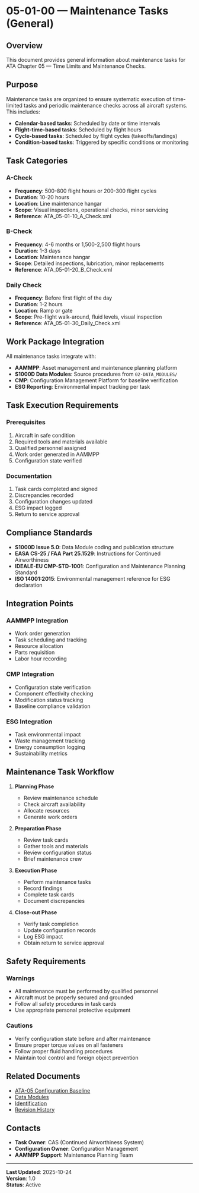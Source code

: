 # 05-01-00 — Maintenance Tasks (General)

## Overview

This document provides general information about maintenance tasks for ATA Chapter 05 — Time Limits and Maintenance Checks.

## Purpose

Maintenance tasks are organized to ensure systematic execution of time-limited tasks and periodic maintenance checks across all aircraft systems. This includes:

- **Calendar-based tasks**: Scheduled by date or time intervals
- **Flight-time-based tasks**: Scheduled by flight hours
- **Cycle-based tasks**: Scheduled by flight cycles (takeoffs/landings)
- **Condition-based tasks**: Triggered by specific conditions or monitoring

## Task Categories

### A-Check
- **Frequency**: 500-800 flight hours or 200-300 flight cycles
- **Duration**: 10-20 hours
- **Location**: Line maintenance hangar
- **Scope**: Visual inspections, operational checks, minor servicing
- **Reference**: ATA_05-01-10_A_Check.xml

### B-Check
- **Frequency**: 4-6 months or 1,500-2,500 flight hours
- **Duration**: 1-3 days
- **Location**: Maintenance hangar
- **Scope**: Detailed inspections, lubrication, minor replacements
- **Reference**: ATA_05-01-20_B_Check.xml

### Daily Check
- **Frequency**: Before first flight of the day
- **Duration**: 1-2 hours
- **Location**: Ramp or gate
- **Scope**: Pre-flight walk-around, fluid levels, visual inspection
- **Reference**: ATA_05-01-30_Daily_Check.xml

## Work Package Integration

All maintenance tasks integrate with:

- **AAMMPP**: Asset management and maintenance planning platform
- **S1000D Data Modules**: Source procedures from `02-DATA_MODULES/`
- **CMP**: Configuration Management Platform for baseline verification
- **ESG Reporting**: Environmental impact tracking per task

## Task Execution Requirements

### Prerequisites
1. Aircraft in safe condition
2. Required tools and materials available
3. Qualified personnel assigned
4. Work order generated in AAMMPP
5. Configuration state verified

### Documentation
1. Task cards completed and signed
2. Discrepancies recorded
3. Configuration changes updated
4. ESG impact logged
5. Return to service approval

## Compliance Standards

- **S1000D Issue 5.0**: Data Module coding and publication structure
- **EASA CS-25 / FAA Part 25.1529**: Instructions for Continued Airworthiness
- **IDEALE-EU CMP-STD-1001**: Configuration and Maintenance Planning Standard
- **ISO 14001:2015**: Environmental management reference for ESG declaration

## Integration Points

### AAMMPP Integration
- Work order generation
- Task scheduling and tracking
- Resource allocation
- Parts requisition
- Labor hour recording

### CMP Integration
- Configuration state verification
- Component effectivity checking
- Modification status tracking
- Baseline compliance validation

### ESG Integration
- Task environmental impact
- Waste management tracking
- Energy consumption logging
- Sustainability metrics

## Maintenance Task Workflow

1. **Planning Phase**
   - Review maintenance schedule
   - Check aircraft availability
   - Allocate resources
   - Generate work orders

2. **Preparation Phase**
   - Review task cards
   - Gather tools and materials
   - Review configuration status
   - Brief maintenance crew

3. **Execution Phase**
   - Perform maintenance tasks
   - Record findings
   - Complete task cards
   - Document discrepancies

4. **Close-out Phase**
   - Verify task completion
   - Update configuration records
   - Log ESG impact
   - Obtain return to service approval

## Safety Requirements

### Warnings
- All maintenance must be performed by qualified personnel
- Aircraft must be properly secured and grounded
- Follow all safety procedures in task cards
- Use appropriate personal protective equipment

### Cautions
- Verify configuration state before and after maintenance
- Ensure proper torque values on all fasteners
- Follow proper fluid handling procedures
- Maintain tool control and foreign object prevention

## Related Documents

- [ATA-05 Configuration Baseline](../README.md)
- [Data Modules](../02-DATA_MODULES/README.md)
- [Identification](../03-IDENTIFICATION/README.md)
- [Revision History](../04-REVISIONS/REVISION_HISTORY.yaml)

## Contacts

- **Task Owner**: CAS (Continued Airworthiness System)
- **Configuration Owner**: Configuration Management
- **AAMMPP Support**: Maintenance Planning Team

---

**Last Updated**: 2025-10-24  
**Version**: 1.0  
**Status**: Active
